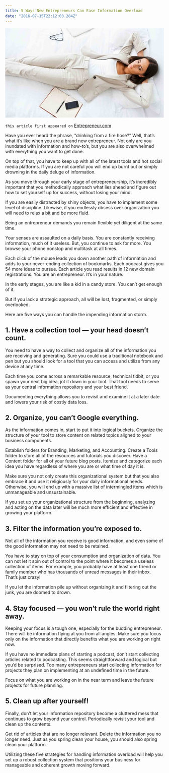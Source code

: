 ```yaml
---
title: 5 Ways New Entrepreneurs Can Ease Information Overload
date: "2016-07-15T22:12:03.284Z"
---
```


![information-overload](./information-overload.jpeg)

`this article first appeared on` <a href="https://www.entrepreneur.com/article/276954" target="_blank">Entrepreneur.com</a>

Have you ever heard the phrase, “drinking from a fire hose?” Well, that’s what it’s like when you are a brand new entrepreneur. Not only are you inundated with information and how-to’s, but you are also overwhelmed with everything you want to get done.

On top of that, you have to keep up with all of the latest tools and hot social media platforms. If you are not careful you will end up burnt out or simply drowning in the daily deluge of information.

As you move through your early stage of entrepreneurship, it’s incredibly important that you methodically approach what lies ahead and figure out how to set yourself up for success, without losing your mind.

If you are easily distracted by shiny objects, you have to implement some level of discipline. Likewise, if you endlessly obsess over organization you will need to relax a bit and be more fluid.

Being an entrepreneur demands you remain flexible yet diligent at the same time.

Your senses are assaulted on a daily basis. You are constantly receiving information, much of it useless. But, you continue to ask for more. You browse your phone nonstop and multitask at all times.

Each click of the mouse leads you down another path of information and adds to your never-ending collection of bookmarks. Each podcast gives you 54 more ideas to pursue. Each article you read results in 12 new domain registrations. You are an entrepreneur. It’s in your nature.

In the early stages, you are like a kid in a candy store. You can’t get enough of it.

But if you lack a strategic approach, all will be lost, fragmented, or simply overlooked.

Here are five ways you can handle the impending information storm.

## 1. Have a collection tool — your head doesn’t count.

You need to have a way to collect and organize all of the information you are receiving and generating. Sure you could use a traditional notebook and pen but you should look for a tool that you can access and utilize from any device at any time.

Each time you come across a remarkable resource, technical tidbit, or you spawn your next big idea, jot it down in your tool. That tool needs to serve as your central information repository and your best friend.

Documenting everything allows you to revisit and examine it at a later date and lowers your risk of costly data loss.

## 2. Organize, you can’t Google everything.

As the information comes in, start to put it into logical buckets. Organize the structure of your tool to store content on related topics aligned to your business components.

Establish folders for Branding, Marketing, and Accounting. Create a Tools folder to store all of the resources and tutorials you discover. Have a Content folder for all of your future blog posts. Itemize and categorize each idea you have regardless of where you are or what time of day it is.

Make sure you not only create this organizational system but that you also embrace it and use it religiously for your daily informational needs. Otherwise, you will end up with a massive list of intermingled items which is unmanageable and unsustainable.

If you set up your organizational structure from the beginning, analyzing and acting on the data later will be much more efficient and effective in growing your platform.

## 3. Filter the information you’re exposed to.

Not all of the information you receive is good information, and even some of the good information may not need to be retained.

You have to stay on top of your consumption and organization of data. You can not let it spin out of control to the point where it becomes a useless collection of items. For example, you probably have at least one friend or family member who has thousands of unread messages in their inbox. That’s just crazy!

If you let the information pile up without organizing it and filtering out the junk, you are doomed to drown.

## 4. Stay focused — you won’t rule the world right away.

Keeping your focus is a tough one, especially for the budding entrepreneur. There will be information flying at you from all angles. Make sure you focus only on the information that directly benefits what you are working on right now.

If you have no immediate plans of starting a podcast, don’t start collecting articles related to podcasting. This seems straightforward and logical but you’d be surprised. Too many entrepreneurs start collecting information for projects they plan on implementing at an undefined time in the future.

Focus on what you are working on in the near term and leave the future projects for future planning.

## 5. Clean up after yourself!

Finally, don’t let your information repository become a cluttered mess that continues to grow beyond your control. Periodically revisit your tool and clean up the contents.

Get rid of articles that are no longer relevant. Delete the information you no longer need. Just as you spring clean your house, you should also spring clean your platform.

Utilizing these five strategies for handling information overload will help you set up a robust collection system that positions your business for manageable and coherent growth moving forward.
